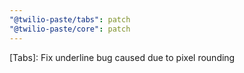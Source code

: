 ```yaml
---
"@twilio-paste/tabs": patch
"@twilio-paste/core": patch
---
```


[Tabs]: Fix underline bug caused due to pixel rounding
